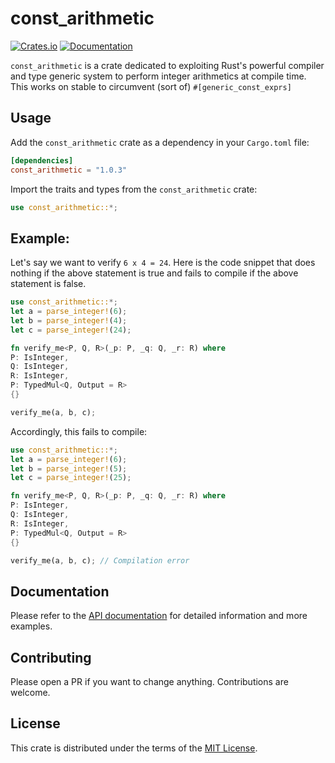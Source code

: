 # const_arithmetic

[![Crates.io](https://img.shields.io/crates/v/const_arithmetic.svg)](https://crates.io/crates/const_arithmetic)
[![Documentation](https://docs.rs/const_arithmetic/badge.svg)](https://docs.rs/const_arithmetic)

`const_arithmetic` is a crate dedicated to exploiting Rust's powerful compiler and type generic system to perform integer arithmetics at compile time. This works on stable to circumvent (sort of) `#[generic_const_exprs]`

## Usage

Add the `const_arithmetic` crate as a dependency in your `Cargo.toml` file:

```toml
[dependencies]
const_arithmetic = "1.0.3"
```

Import the traits and types from the `const_arithmetic` crate:

```rust
use const_arithmetic::*;
```

## Example:

Let's say we want to verify `6 x 4 = 24`. Here is the code snippet that does nothing if the above statement is true and fails to compile if the above statement is false.

```rust
use const_arithmetic::*;
let a = parse_integer!(6);
let b = parse_integer!(4);
let c = parse_integer!(24);

fn verify_me<P, Q, R>(_p: P, _q: Q, _r: R) where
P: IsInteger,
Q: IsInteger,
R: IsInteger,
P: TypedMul<Q, Output = R>
{}

verify_me(a, b, c);
```

Accordingly, this fails to compile:
```rust
use const_arithmetic::*;
let a = parse_integer!(6);
let b = parse_integer!(5);
let c = parse_integer!(25);

fn verify_me<P, Q, R>(_p: P, _q: Q, _r: R) where
P: IsInteger,
Q: IsInteger,
R: IsInteger,
P: TypedMul<Q, Output = R>
{}

verify_me(a, b, c); // Compilation error
```

## Documentation

Please refer to the [API documentation](https://docs.rs/const_arithmetic) for detailed information and more examples.

## Contributing

Please open a PR if you want to change anything. Contributions are welcome.

## License

This crate is distributed under the terms of the [MIT License](LICENSE).

